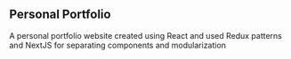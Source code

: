 ## Personal Portfolio
A personal portfolio website created using React and used Redux patterns and NextJS for separating components and modularization
